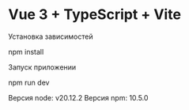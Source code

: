 # Vue 3 + TypeScript + Vite

Установка зависимостей

npm install

Запуск приложении

npm run dev

Версия node: v20.12.2
Версия npm: 10.5.0
